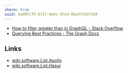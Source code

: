 ```yaml
---
share: true
uuid: 4ad9fcf5-6717-4e6c-97ed-0be3754373a8
---
```


* [How to filter greater than in GraphQL - Stack Overflow](https://stackoverflow.com/questions/45674423/how-to-filter-greater-than-in-graphql)
* [Querying Best Practices - The Graph Docs](https://thegraph.com/docs/en/querying/querying-best-practices/)

## Links

* [wiki.software.List.Apollo](/undefined)
* [wiki.software.List.Hasur](/undefined)
